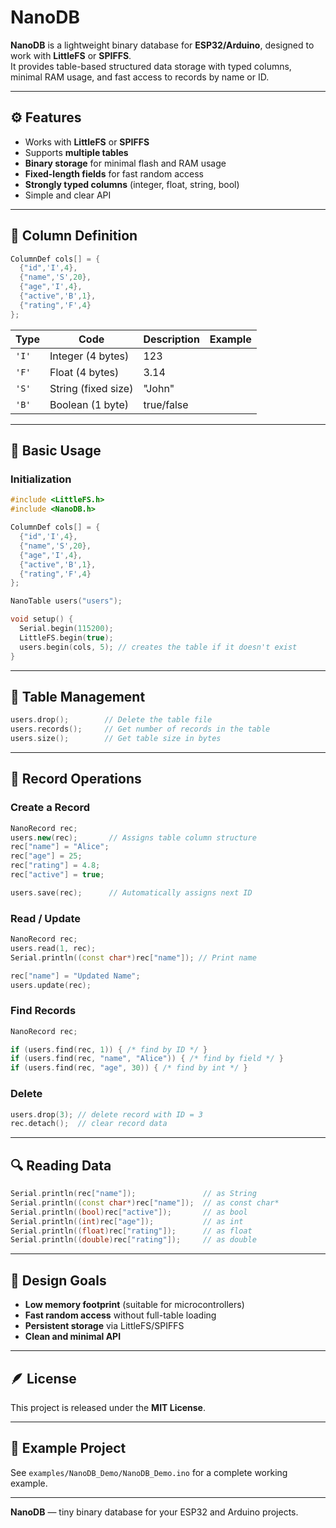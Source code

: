 # NanoDB

**NanoDB** is a lightweight binary database for **ESP32/Arduino**, designed to work with **LittleFS** or **SPIFFS**.  
It provides table-based structured data storage with typed columns, minimal RAM usage, and fast access to records by name or ID.

---

## ⚙️ Features

- Works with **LittleFS** or **SPIFFS**
- Supports **multiple tables**
- **Binary storage** for minimal flash and RAM usage
- **Fixed-length fields** for fast random access
- **Strongly typed columns** (integer, float, string, bool)
- Simple and clear API

---

## 🧩 Column Definition

```cpp
ColumnDef cols[] = {
  {"id",'I',4},
  {"name",'S',20},
  {"age",'I',4},
  {"active",'B',1},
  {"rating",'F',4}
};
```

| Type | Code | Description     | Example       |
|------|------|-----------------|----------------|
| `'I'` | Integer (4 bytes) | 123 |
| `'F'` | Float (4 bytes) | 3.14 |
| `'S'` | String (fixed size) | "John" |
| `'B'` | Boolean (1 byte) | true/false |

---

## 🚀 Basic Usage

### Initialization

```cpp
#include <LittleFS.h>
#include <NanoDB.h>

ColumnDef cols[] = {
  {"id",'I',4},
  {"name",'S',20},
  {"age",'I',4},
  {"active",'B',1},
  {"rating",'F',4}
};

NanoTable users("users");

void setup() {
  Serial.begin(115200);
  LittleFS.begin(true);
  users.begin(cols, 5); // creates the table if it doesn't exist
}
```

---

## 📂 Table Management

```cpp
users.drop();        // Delete the table file
users.records();     // Get number of records in the table
users.size();        // Get table size in bytes
```

---

## 🧱 Record Operations

### Create a Record

```cpp
NanoRecord rec;
users.new(rec);       // Assigns table column structure
rec["name"] = "Alice";
rec["age"] = 25;
rec["rating"] = 4.8;
rec["active"] = true;

users.save(rec);      // Automatically assigns next ID
```

### Read / Update

```cpp
NanoRecord rec;
users.read(1, rec);
Serial.println((const char*)rec["name"]); // Print name

rec["name"] = "Updated Name";
users.update(rec);
```

### Find Records

```cpp
NanoRecord rec;

if (users.find(rec, 1)) { /* find by ID */ }
if (users.find(rec, "name", "Alice")) { /* find by field */ }
if (users.find(rec, "age", 30)) { /* find by int */ }
```

### Delete

```cpp
users.drop(3); // delete record with ID = 3
rec.detach();  // clear record data
```

---

## 🔍 Reading Data

```cpp
Serial.println(rec["name"]);               // as String
Serial.println((const char*)rec["name"]);  // as const char*
Serial.println((bool)rec["active"]);       // as bool
Serial.println((int)rec["age"]);           // as int
Serial.println((float)rec["rating"]);      // as float
Serial.println((double)rec["rating"]);     // as double
```

---

## 🧠 Design Goals

- **Low memory footprint** (suitable for microcontrollers)
- **Fast random access** without full-table loading
- **Persistent storage** via LittleFS/SPIFFS
- **Clean and minimal API**

---

## 🪶 License

This project is released under the **MIT License**.

---

## 📖 Example Project

See `examples/NanoDB_Demo/NanoDB_Demo.ino` for a complete working example.

---

**NanoDB** — tiny binary database for your ESP32 and Arduino projects.
